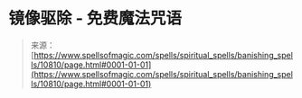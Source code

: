 <!--yml

分类：未分类

日期：2024-06-12 18:47:37

-->

# 镜像驱除 - 免费魔法咒语

> 来源：[https://www.spellsofmagic.com/spells/spiritual_spells/banishing_spells/10810/page.html#0001-01-01](https://www.spellsofmagic.com/spells/spiritual_spells/banishing_spells/10810/page.html#0001-01-01)
